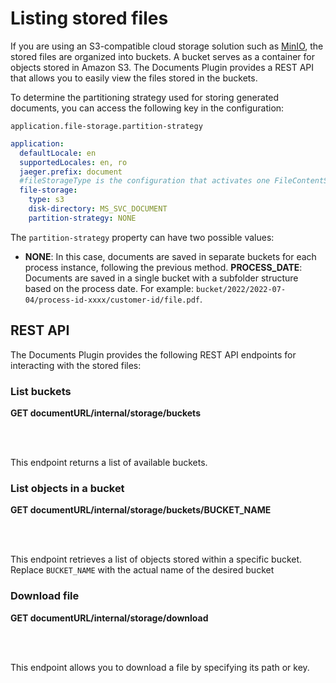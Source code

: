 # Listing stored files

If you are using an S3-compatible cloud storage solution such as [MinIO](https://min.io/), the stored files are organized into buckets. A bucket serves as a container for objects stored in Amazon S3. The Documents Plugin provides a REST API that allows you to easily view the files stored in the buckets.

To determine the partitioning strategy used for storing generated documents, you can access the following key in the configuration:

`application.file-storage.partition-strategy`

```yaml
application:
  defaultLocale: en
  supportedLocales: en, ro
  jaeger.prefix: document
  #fileStorageType is the configuration that activates one FileContentService implementation. Valid values: minio / fileSystem
  file-storage:
    type: s3
    disk-directory: MS_SVC_DOCUMENT
    partition-strategy: NONE

```

The `partition-strategy` property can have two possible values:

* **NONE**: In this case, documents are saved in separate buckets for each process instance, following the previous method.
**PROCESS_DATE**: Documents are saved in a single bucket with a subfolder structure based on the process date. For example: `bucket/2022/2022-07-04/process-id-xxxx/customer-id/file.pdf`.


## REST API

The Documents Plugin provides the following REST API endpoints for interacting with the stored files:

### List buckets

<summary><span class="getcall"><b>GET</b></span><b> documentURL/internal/storage/buckets </b></summary>

<br></br>

This endpoint returns a list of available buckets.

### List objects in a bucket

<summary><span class="getcall"><b>GET</b></span><b> documentURL/internal/storage/buckets/BUCKET_NAME </b></summary>

<br></br>

This endpoint retrieves a list of objects stored within a specific bucket. Replace `BUCKET_NAME` with the actual name of the desired bucket

### Download file

<summary><span class="getcall"><b>GET</b></span><b> documentURL/internal/storage/download </b></summary>

<br></br>

This endpoint allows you to download a file by specifying its path or key.
